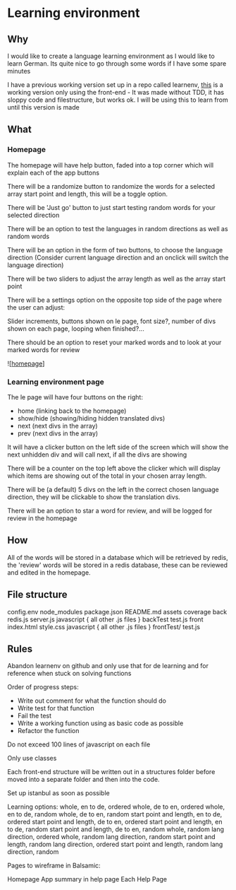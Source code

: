 # Learning environment

## Why

I would like to create a language learning environment as I would like to learn German.
Its quite nice to go through some words if I have some spare minutes

I have a previous working version set up in a repo called learnenv, [this](shouston3.github.io/learnenv) is a working version only using the front-end - It was made without TDD, it has sloppy code and filestructure, but works ok.
I will be using this to learn from until this version is made

## What

### Homepage

The homepage will have help button, faded into a top corner which will explain each of the app buttons

There will be a randomize button to randomize the words for a selected array start point and length, this will be a toggle option.

There will be 'Just go' button to just start testing random words for your selected direction

There will be an option to test the languages in random directions as well as random words

There will be an option in the form of two buttons, to choose the language direction (Consider current language direction and an onclick will switch the language direction)

There will be two sliders to adjust the array length as well as the array start point

There will be a settings option on the opposite top side of the page where the user can adjust:

Slider increments, buttons shown on le page, font size?, number of divs shown on each page, looping when finished?...

There should be an option to reset your marked words and to look at your marked words for review

![[homepage](assets/homepage.jpg)]

### Learning environment page

The le page will have four buttons on the right:
* home (linking back to the homepage)
* show/hide (showing/hiding hidden translated divs)
* next (next divs in the array)
* prev (next divs in the array)

It will have a clicker button on the left side of the screen which will show the next unhidden div and will call next, if all the divs are showing

There will be a counter on the top left above the clicker which will display which items are showing out of the total in your chosen array length.

There will be (a default) 5 divs on the left in the correct chosen language direction, they will be clickable to show the translation divs.

There will be an option to star a word for review, and will be logged for review in the homepage

## How

All of the words will be stored in a database which will be retrieved by redis, the 'review' words will be stored in a redis database, these can be reviewed and edited in the homepage.

## File structure

config.env
node_modules
package.json
README.md
assets
coverage
back
    redis.js
    server.js
    javascript
        {
            all other .js files
        }
    backTest
        test.js
front
    index.html
    style.css
    javascript
        {
            all other .js files
        }
    frontTest/
        test.js

## Rules

Abandon learnenv on github and only use that for de learning and for reference when stuck on solving functions

Order of progress steps:
* Write out comment for what the function should do
* Write test for that function
* Fail the test
* Write a working function using as basic code as possible
* Refactor the function

Do not exceed 100 lines of javascript on each file

Only use classes

Each front-end structure will be written out in a structures folder before moved into a separate folder and then into the code.

Set up istanbul as soon as possible

Learning options:
whole, en to de, ordered
whole, de to en, ordered
whole, en to de, random
whole, de to en, random
start point and length, en to de, ordered
start point and length, de to en, ordered
start point and length, en to de, random
start point and length, de to en, random
whole, random lang direction, ordered
whole, random lang direction, random
start point and length, random lang direction, ordered
start point and length, random lang direction, random

Pages to wireframe in Balsamic:

Homepage
App summary in help page
Each Help Page
